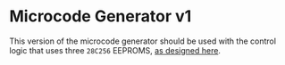# Microcode Generator v1
This version of the microcode generator should be used with the control logic that uses three `28C256` EEPROMS, [as designed here](../../expanded-control-logic/).